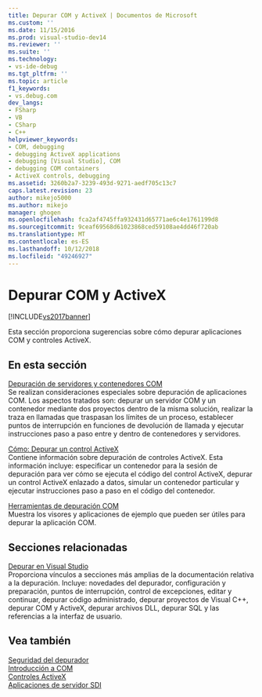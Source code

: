 ```yaml
---
title: Depurar COM y ActiveX | Documentos de Microsoft
ms.custom: ''
ms.date: 11/15/2016
ms.prod: visual-studio-dev14
ms.reviewer: ''
ms.suite: ''
ms.technology:
- vs-ide-debug
ms.tgt_pltfrm: ''
ms.topic: article
f1_keywords:
- vs.debug.com
dev_langs:
- FSharp
- VB
- CSharp
- C++
helpviewer_keywords:
- COM, debugging
- debugging ActiveX applications
- debugging [Visual Studio], COM
- debugging COM containers
- ActiveX controls, debugging
ms.assetid: 3260b2a7-3239-493d-9271-aedf705c13c7
caps.latest.revision: 23
author: mikejo5000
ms.author: mikejo
manager: ghogen
ms.openlocfilehash: fca2af4745ffa932431d65771ae6c4e1761199d8
ms.sourcegitcommit: 9ceaf69568d61023868ced59108ae4dd46f720ab
ms.translationtype: MT
ms.contentlocale: es-ES
ms.lasthandoff: 10/12/2018
ms.locfileid: "49246927"
---
```

# <a name="com-and-activex-debugging"></a>Depurar COM y ActiveX
[!INCLUDE[vs2017banner](../includes/vs2017banner.md)]

Esta sección proporciona sugerencias sobre cómo depurar aplicaciones COM y controles ActiveX.  
  
## <a name="in-this-section"></a>En esta sección  
 [Depuración de servidores y contenedores COM](../debugger/com-server-and-container-debugging.md)  
 Se realizan consideraciones especiales sobre depuración de aplicaciones COM. Los aspectos tratados son: depurar un servidor COM y un contenedor mediante dos proyectos dentro de la misma solución, realizar la traza en llamadas que traspasan los límites de un proceso, establecer puntos de interrupción en funciones de devolución de llamada y ejecutar instrucciones paso a paso entre y dentro de contenedores y servidores.  
  
 [Cómo: Depurar un control ActiveX](../debugger/how-to-debug-an-activex-control.md)  
 Contiene información sobre depuración de controles ActiveX. Esta información incluye: especificar un contenedor para la sesión de depuración para ver cómo se ejecuta el código del control ActiveX, depurar un control ActiveX enlazado a datos, simular un contenedor particular y ejecutar instrucciones paso a paso en el código del contenedor.  
  
 [Herramientas de depuración COM](../debugger/com-debugging-tools.md)  
 Muestra los visores y aplicaciones de ejemplo que pueden ser útiles para depurar la aplicación COM.  
  
## <a name="related-sections"></a>Secciones relacionadas  
 [Depurar en Visual Studio](../debugger/debugging-in-visual-studio.md)  
 Proporciona vínculos a secciones más amplias de la documentación relativa a la depuración. Incluye: novedades del depurador, configuración y preparación, puntos de interrupción, control de excepciones, editar y continuar, depurar código administrado, depurar proyectos de Visual C++, depurar COM y ActiveX, depurar archivos DLL, depurar SQL y las referencias a la interfaz de usuario.  
  
## <a name="see-also"></a>Vea también  
 [Seguridad del depurador](../debugger/debugger-security.md)   
 [Introducción a COM](http://msdn.microsoft.com/library/120735d9-db71-4ad3-a730-ce576ea2354e)   
 [Controles ActiveX](http://msdn.microsoft.com/library/52aaec4d-3889-402e-b57d-758078f8ac57)   
 [Aplicaciones de servidor SDI](../debugger/sdi-server-applications.md)



